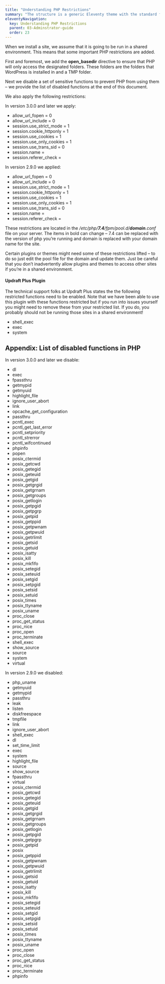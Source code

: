```yaml
---
title: "Understanding PHP Restrictions"
summary: "The structure is a generic Eleventy theme with the standard folder and file names."
eleventyNavigation:
  key: Understanding PHP Restrictions
  parent: 03-Adminstrator-guide
  order: 23
---
```

When we install a site, we assume that it is going to be run in a shared environment. This means that some important PHP restrictions are added.

First and foremost, we add the **open\_basedir** directive to ensure that PHP will only access the designated folders. These folders are the folders that WordPress is installed in and a TMP folder.

Next we disable a set of sensitive functions to prevent PHP from using them – we provide the list of disabled functions at the end of this document.

We also apply the following restrictions:

In version 3.0.0 and later we apply:

*   allow\_url\_fopen = 0
*   allow\_url\_include = 0
*   session.use\_strict\_mode = 1
*   session.cookie\_httponly = 1
*   session.use\_cookies = 1
*   session.use\_only\_cookies = 1
*   session.use\_trans\_sid = 0
*   session.name = <domain>
*   session.referer\_check = <domain>

In version 2.9.0 we applied:

*   allow\_url\_fopen = 0
*   allow\_url\_include = 0
*   session.use\_strict\_mode = 1
*   session.cookie\_httponly = 1
*   session.use\_cookies = 1
*   session.use\_only\_cookies = 1
*   session.use\_trans\_sid = 0
*   session.name = <domain>
*   session.referer\_check = <domain>

These restrictions are located in the _/etc/php/**7.4**/fpm/pool.d/**domain**.conf_ file on your server. The items in bold can change – 7.4 can be replaced with the version of php you’re running and domain is replaced with your domain name for the site.

Certain plugins or themes might need some of these restrictions lifted – to do so just edit the pool file for the domain and update them. Just be careful that you don’t inadvertently allow plugins and themes to access other sites if you’re in a shared environment.

#### Updraft Plus Plugin

The technical support folks at Updraft Plus states the the following restricted functions need to be enabled. Note that we have been able to use this plugin with these functions restricted but if you run into issues yourself you might need to remove these from your restricted list. If you do, you probably should not be running those sites in a shared environment!

*   shell\_exec
*   exec
*   system

## Appendix: List of disabled functions in PHP

In version 3.0.0 and later we disable:

*   dl
*   exec
*   fpassthru
*   getmypid
*   getmyuid
*   highlight\_file
*   ignore\_user\_abort
*   link
*   opcache\_get\_configuration
*   passthru
*   pcntl\_exec
*   pcntl\_get\_last\_error
*   pcntl\_setpriority
*   pcntl\_strerror
*   pcntl\_wifcontinued
*   phpinfo
*   popen
*   posix\_ctermid
*   posix\_getcwd
*   posix\_getegid
*   posix\_geteuid
*   posix\_getgid
*   posix\_getgrgid
*   posix\_getgrnam
*   posix\_getgroups
*   posix\_getlogin
*   posix\_getpgid
*   posix\_getpgrp
*   posix\_getpid
*   posix\_getppid
*   posix\_getpwnam
*   posix\_getpwuid
*   posix\_getrlimit
*   posix\_getsid
*   posix\_getuid
*   posix\_isatty
*   posix\_kill
*   posix\_mkfifo
*   posix\_setegid
*   posix\_seteuid
*   posix\_setgid
*   posix\_setpgid
*   posix\_setsid
*   posix\_setuid
*   posix\_times
*   posix\_ttyname
*   posix\_uname
*   proc\_close
*   proc\_get\_status
*   proc\_nice
*   proc\_open
*   proc\_terminate
*   shell\_exec
*   show\_source
*   source
*   system
*   virtual

In version 2.9.0 we disabled:

*   php\_uname
*   getmyuid
*   getmypid
*   passthru
*   leak
*   listen
*   diskfreespace
*   tmpfile
*   link
*   ignore\_user\_abort
*   shell\_exec
*   dl
*   set\_time\_limit
*   exec
*   system
*   highlight\_file
*   source
*   show\_source
*   fpassthru
*   virtual
*   posix\_ctermid
*   posix\_getcwd
*   posix\_getegid
*   posix\_geteuid
*   posix\_getgid
*   posix\_getgrgid
*   posix\_getgrnam
*   posix\_getgroups
*   posix\_getlogin
*   posix\_getpgid
*   posix\_getpgrp
*   posix\_getpid
*   posix
*   posix\_getppid
*   posix\_getpwnam
*   posix\_getpwuid
*   posix\_getrlimit
*   posix\_getsid
*   posix\_getuid
*   posix\_isatty
*   posix\_kill
*   posix\_mkfifo
*   posix\_setegid
*   posix\_seteuid
*   posix\_setgid
*   posix\_setpgid
*   posix\_setsid
*   posix\_setuid
*   posix\_times
*   posix\_ttyname
*   posix\_uname
*   proc\_open
*   proc\_close
*   proc\_get\_status
*   proc\_nice
*   proc\_terminate
*   phpinfo
